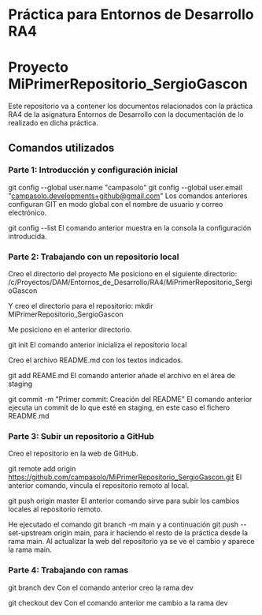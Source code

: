 # Práctica para Entornos de Desarrollo RA4
# Proyecto MiPrimerRepositorio_SergioGascon

Este repositorio va a contener los documentos relacionados con la práctica RA4 de la asignatura Entornos de Desarrollo con la documentación de lo realizado en dicha práctica.

## Comandos utilizados

### Parte 1: Introducción y configuración inicial

git config --global user.name "campasolo"
git config --global user.email "campasolo.developments+github@gmail.com"
Los comandos anteriores configuran GIT en modo global con el nombre de usuario y correo electrónico.

git config --list
El comando anterior muestra en la consola la configuración introducida.

### Parte 2: Trabajando con un repositorio local 


Creo el directorio del proyecto
Me posiciono en el siguiente directorio:
/c/Proyectos/DAM/Entornos_de_Desarrollo/RA4/MiPrimerRepositorio_SergioGascon

Y creo el directorio para el repositorio:
mkdir MiPrimerRepositorio_SergioGascon

Me posiciono en el anterior directorio.

git init
El comando anterior inicializa el repositorio local

Creo el archivo README.md con los textos indicados.

git add REAME.md
El comando anterior añade el archivo en el área de staging

git commit -m "Primer commit: Creación del README"
El comando anterior ejecuta un commit de lo que esté en staging, en este caso el fichero README.md

### Parte 3: Subir un repositorio a GitHub

Creo el repositorio en la web de GitHub.

git remote add origin https://github.com/campasolo/MiPrimerRepositorio_SergioGascon.git
El anterior comando, vincula el repositorio remoto al local.

git push origin master
El anterior comando sirve para subir los cambios locales al repositorio remoto.


He ejecutado el comando git branch -m main y a continuación git push --set-upstream origin main, para ir haciendo el resto de la práctica desde la rama main. Al actualizar la web del repositorio ya se ve el cambio y aparece la rama main.

### Parte 4: Trabajando con ramas

git branch dev
Con el comando anterior creo la rama dev

git checkout dev
Con el comando anterior me cambio a la rama dev
